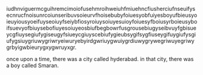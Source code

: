 iudhnviguermcguihremcimoiofusehmroihweiuhfmiuehncfiusherciufnseuifysecnrucfnoisunrcoiunseribuvsoieurvfhoisebubyfoiuesyobfuiyesboyufbieusyoieuyiousyoeifuyseoiuyfseiybfiosyroiuysoiuyesuioyfoiuesyfboiusyrboieusyboifsuevyofbiuysebofiuyesoiuyeosbiufbegbowrfusgrousebiugyseibvuyfgbisueycgfiuysegiufygiseugyfsiueycgiuyscebiufygieubsygifsygfiuseygifuygiufysgiufygsiuygriuwygriwryeiwuryebyirdgwriuygwuiygrdiuwygrywegriwuyegriwygrbyigwbieurygxygwruyxgr.

once upon a time, there was a city called hyderabad. in that city, there was a boy called Smaran.